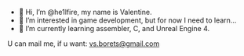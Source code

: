 - 👋 Hi, I’m @he1lfire, my name is Valentine.
- 👀 I’m interested in game development, but for now I need to learn...
- 🌱 I’m currently learning assembler, C, and Unreal Engine 4.

U can mail me, if u want: vs.borets@gmail.com

<!---
he1lfire/he1lfire is a ✨ special ✨ repository because its `README.md` (this file) appears on your GitHub profile.
You can click the Preview link to take a look at your changes.
--->
